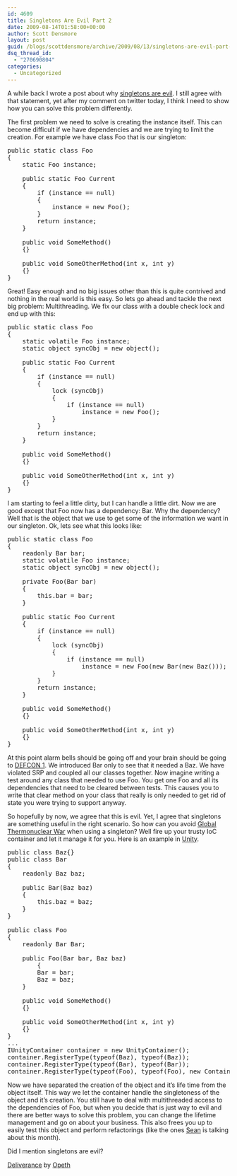 ```yaml
---
id: 4609
title: Singletons Are Evil Part 2
date: 2009-08-14T01:58:00+00:00
author: Scott Densmore
layout: post
guid: /blogs/scottdensmore/archive/2009/08/13/singletons-are-evil-part-2.aspx
dsq_thread_id:
  - "270690804"
categories:
  - Uncategorized
---
```

<p style="clear: both">
  A while back I wrote a post about why <a href="http://blogs.msdn.com/scottdensmore/archive/2004/05/25/140827.aspx">singletons are evil</a>. I still agree with that statement, yet after my comment on twitter today, I think I need to show how you can solve this problem differently.
</p>

The first problem we need to solve is creating the instance itself. This can become difficult if we have dependencies and we are trying to limit the creation. For example we have class Foo that is our singleton:

<pre style="clear: both">public static class Foo
{
	static Foo instance;
	
	public static Foo Current
	{
		if (instance == null)
		{
			instance = new Foo();
		}
		return instance;
	}
	
	public void SomeMethod()
	{}
	
	public void SomeOtherMethod(int x, int y)
	{}
}
</pre>

<p style="clear: both">
  Great! Easy enough and no big issues other than this is quite contrived and nothing in the real world is this easy. So lets go ahead and tackle the next big problem: Multithreading. We fix our class with a double check lock and end up with this:
</p>

<pre style="clear: both">public static class Foo
{
	static volatile Foo instance;
	static object syncObj = new object();
	
	public static Foo Current
	{
		if (instance == null)
		{
			lock (syncObj)
			{
				if (instance == null)
					instance = new Foo();
			}
		}
		return instance;
	}
	
	public void SomeMethod()
	{}
	
	public void SomeOtherMethod(int x, int y)
	{}
}
</pre>

<p style="clear: both">
  I am starting to feel a little dirty, but I can handle a little dirt. Now we are good except that Foo now has a dependency: Bar. Why the dependency? Well that is the object that we use to get some of the information we want in our singleton. Ok, lets see what this looks like:
</p>

<pre style="clear: both">public static class Foo
{
	readonly Bar bar;
	static volatile Foo instance;
	static object syncObj = new object();
	
	private Foo(Bar bar)
	{
		this.bar = bar;
	}
	
	public static Foo Current
	{
		if (instance == null)
		{
			lock (syncObj)
			{
				if (instance == null)
					instance = new Foo(new Bar(new Baz()));
			}
		}
		return instance;
	}
	
	public void SomeMethod()
	{}
	
	public void SomeOtherMethod(int x, int y)
	{}
}
</pre>

<p style="clear: both">
  At this point alarm bells should be going off and your brain should be going to <a href="http://en.wikipedia.org/wiki/DEFCON">DEFCON 1</a>. We introduced Bar only to see that it needed a Baz. We have violated SRP and coupled all our classes together. Now imagine writing a test around any class that needed to use Foo. You get one Foo and all its dependencies that need to be cleared between tests. This causes you to write that clear method on your class that really is only needed to get rid of state you were trying to support anyway.
</p>

<p style="clear: both">
  So hopefully by now, we agree that this is evil. Yet, I agree that singletons are something useful in the right scenario. So how can you avoid <a href="http://en.wikipedia.org/wiki/WarGames">Global Thermonuclear War</a> when using a singleton? Well fire up your trusty IoC container and let it manage it for you. Here is an example in <a href="http://msdn.microsoft.com/en-us/library/dd203104.aspx">Unity</a>.
</p>

<pre style="clear: both">public class Baz{}
public class Bar
{
	readonly Baz baz;
	
	public Bar(Baz baz)
	{
		this.baz = baz;
	}
}

public class Foo
{
	readonly Bar Bar;

	public Foo(Bar bar, Baz baz)
        {
		Bar = bar;
		Baz = baz;
	}
	
	public void SomeMethod()
	{}
	
	public void SomeOtherMethod(int x, int y)
	{}
}
...
IUnityContainer container = new UnityContainer();
container.RegisterType(typeof(Baz), typeof(Baz));
container.RegisterType(typeof(Bar), typeof(Bar));
container.RegisterType(typeof(Foo), typeof(Foo), new ContainerControlledLifetimeManager());
</pre>

<p style="clear: both">
  Now we have separated the creation of the object and it&#8217;s life time from the object itself. This way we let the container handle the singletoness of the object and it&#8217;s creation. You still have to deal with multithreaded access to the dependencies of Foo, but when you decide that is just way to evil and there are better ways to solve this problem, you can change the lifetime management and go on about your business. This also frees you up to easily test this object and perform refactorings (like the ones <a href="/blogs/sean_chambers/">Sean</a> is talking about this month).
</p>

<p style="clear: both">
  Did I mention singletons are evil?
</p>

<p style="clear: both">
  <a href="http://www.last.fm/music/Opeth/_/Deliverance">Deliverance</a> by <a href="http://www.last.fm/music/Opeth">Opeth</a>
</p>

<br class="final-break" />